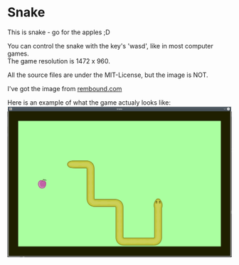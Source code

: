 # Snake
This is snake - go for the apples ;D

You can control the snake with the key's 'wasd', like in most computer games.  
The game resolution is 1472 x 960.

All the source files are under the MIT-License, but the image is NOT.

I've got the image from [rembound.com](https://rembound.com/articles/creating-a-snake-game-tutorial-with-html5)

Here is an example of what the game actualy looks like:
![alt-text](https://github.com/pinkfloat/Snake/blob/master/img/snakeScreenshot.png "Screenshot example")
